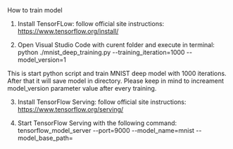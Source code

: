 How to train model

1. Install TensorFLow: follow official site instructions: https://www.tensorflow.org/install/ 

2. Open Visual Studio Code with curent folder and execute in terminal:
python ./mnist_deep_training.py --training_iteration=1000 --model_version=1 <Save Model Folder Path>

This is start python script and train MNIST deep model with 1000 iterations.
After that it will save model in <Save Model Folder Path> directory.
Please keep in mind to increament model_version parameter value after every training.

3. Install TensorFlow Serving: follow official site instructions: https://www.tensorflow.org/serving/

4. Start TensorFlow Serving with the following command:
tensorflow_model_server --port=9000 --model_name=mnist --model_base_path=<Save Model Folder Path>
